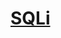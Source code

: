 # [SQLi](https://github.com/PinkDraconian/InfoSecCheatSheets/blob/master/linux/characters%20not%20allowed.md)
